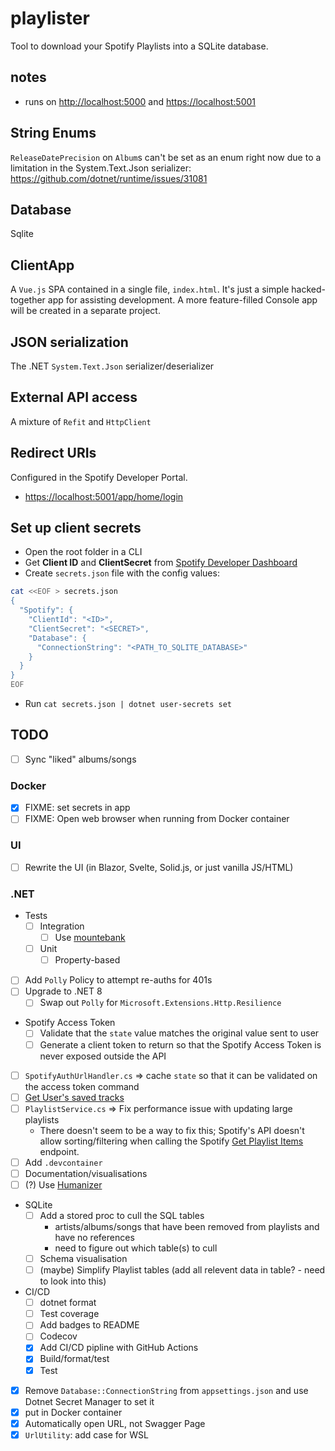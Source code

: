 # playlister

Tool to download your Spotify Playlists into a SQLite database.

## notes

- runs on <http://localhost:5000> and <https://localhost:5001>

## String Enums

`ReleaseDatePrecision` on `Album`s can't be set as an enum right now due to a limitation in the System.Text.Json
serializer: <https://github.com/dotnet/runtime/issues/31081>

## Database

Sqlite

## ClientApp

A `Vue.js` SPA contained in a single file, `index.html`. It's just a simple hacked-together app for assisting
development. A more feature-filled Console app will be created in a separate project.

## JSON serialization

The .NET `System.Text.Json` serializer/deserializer

## External API access

A mixture of `Refit` and `HttpClient`

## Redirect URIs

Configured in the Spotify Developer Portal.

- <https://localhost:5001/app/home/login>

## Set up client secrets

- Open the root folder in a CLI
- Get **Client ID** and **ClientSecret** from [Spotify Developer Dashboard](https://developer.spotify.com/dashboard)
- Create `secrets.json` file with the config values:

```bash
cat <<EOF > secrets.json
{
  "Spotify": {
    "ClientId": "<ID>",
    "ClientSecret": "<SECRET>",
    "Database": {
      "ConnectionString": "<PATH_TO_SQLITE_DATABASE>"
    }
  }
}
EOF
```

- Run `cat secrets.json | dotnet user-secrets set`

## TODO

- [ ] Sync "liked" albums/songs

### Docker

- [x] FIXME: set secrets in app
- [ ] FIXME: Open web browser when running from Docker container

### UI

- [ ] Rewrite the UI (in Blazor, Svelte, Solid.js, or just vanilla JS/HTML)

### .NET

- Tests
  - [ ] Integration
    - [ ] Use [mountebank](https://www.mbtest.org/)
  - [ ] Unit
    - [ ] Property-based
- [ ] Add `Polly` Policy to attempt re-auths for 401s
- [ ] Upgrade to .NET 8
  - [ ] Swap out `Polly` for `Microsoft.Extensions.Http.Resilience`
- Spotify Access Token
  - [ ] Validate that the `state` value matches the original value sent to user
  - [ ] Generate a client token to return so that the Spotify Access Token is never exposed outside the API
- [ ] `SpotifyAuthUrlHandler.cs` => cache `state` so that it can be validated on the access token command
- [ ] [Get User's saved tracks](https://developer.spotify.com/documentation/web-api/reference/get-users-saved-tracks)
- [ ] `PlaylistService.cs` => Fix performance issue with updating large playlists
  - There doesn't seem to be a way to fix this; Spotify's API doesn't allow sorting/filtering when calling the Spotify
      [Get Playlist Items](https://developer.spotify.com/documentation/web-api/reference/get-playlists-tracks) endpoint.
- [ ] Add `.devcontainer`
- [ ] Documentation/visualisations
- [ ] (?) Use [Humanizer](https://github.com/Humanizr/Humanizer)
- SQLite
  - [ ] Add a stored proc to cull the SQL tables
    - artists/albums/songs that have been removed from playlists and have no references
    - need to figure out which table(s) to cull
  - [ ] Schema visualisation
  - [ ] (maybe) Simplify Playlist tables (add all relevent data in table? - need to look into this)
- CI/CD
  - [ ] dotnet format
  - [ ] Test coverage
  - [ ] Add badges to README
  - [ ] Codecov
  - [x] Add CI/CD pipline with GitHub Actions
  - [x] Build/format/test
  - [x] Test
- [x] Remove `Database::ConnectionString` from `appsettings.json` and use Dotnet Secret Manager to set it
- [x] put in Docker container
- [x] Automatically open URL, not Swagger Page
- [x] `UrlUtility`: add case for WSL
